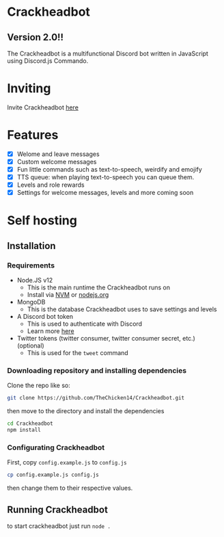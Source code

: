 # Crackheadbot

## Version 2.0!!

The Crackheadbot is a multifunctional Discord bot written in JavaScript using Discord.js Commando.

# Inviting

Invite Crackheadbot [here](https://discord.com/oauth2/authorize?client_id=647169385252913173&scope=bot&permissions=305659006)

# Features

- [x] Welome and leave messages
- [x] Custom welcome messages
- [x] Fun little commands such as text-to-speech, weirdify and emojify
- [x] TTS queue: when playing text-to-speech you can queue them.
- [x] Levels and role rewards
- [x] Settings for welcome messages, levels and more coming soon

# Self hosting

## Installation

### Requirements

- Node.JS v12
  - This is the main runtime the Crackheadbot runs on
  - Install via [NVM](https://github.com/nvm-sh/nvm) or [nodejs.org](https://nodejs.org)
- MongoDB
  - This is the database Crackheadbot uses to save settings and levels
- A Discord bot token
  - This is used to authenticate with Discord
  - Learn more [here](https://discordjs.guide/preparations/setting-up-a-bot-application.html#creating-your-bot)
- Twitter tokens (twitter consumer, twitter consumer secret, etc.) (optional)
  - This is used for the `tweet` command

### Downloading repository and installing dependencies

Clone the repo like so:

```bash
git clone https://github.com/TheChicken14/Crackheadbot.git
```

then move to the directory and install the dependencies

```bash
cd Crackheadbot
npm install
```

### Configurating Crackheadbot

First, copy `config.example.js` to `config.js`

```bash
cp config.example.js config.js
```

then change them to their respective values.

## Running Crackheadbot

to start crackheadbot just run `node .`
